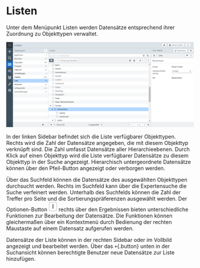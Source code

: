 # Listen

Unter dem Menüpunkt Listen werden Datensätze entsprechend ihrer Zuordnung zu Objekttypen verwaltet.

![Listenansicht](lists.png)

In der linken Sidebar befindet sich die Liste verfügbarer Objekttypen. Rechts wird die Zahl der Datensätze angegeben, die mit diesem Objekttyp verknüpft sind. Die Zahl umfasst Datensätze aller Hierarchieebenen. Durch Klick auf einen Objekttyp wird die Liste verfügbarer Datensätze zu diesem Objekttyp in der Suche angezeigt. Hierarchisch untergeordnete Datensätze können über den Pfeil-Button angezeigt oder verborgen werden.

Über das Suchfeld können die Datensätze des ausgewählten Objekttypen durchsucht werden. Rechts im Suchfeld kann über die Expertensuche die Suche verfeinert werden. Unterhalb des Suchfelds können die Zahl der Treffer pro Seite und die Sortierungspräferenzen ausgewählt werden. Der Optionen-Button ![Optionen](optionbutton.png) rechts über den Ergebnissen bieten unterschiedliche Funktionen zur Bearbeitung der Datensätze. Die Funktionen können gleichermaßen über ein Kontextmenü durch Bedienung der rechten Maustaste auf einem Datensatz aufgerufen werden.

Datensätze der Liste können in der rechten Sidebar oder im Vollbild angezeigt und bearbeitet werden. Über das `+`{.button} unten in der Suchansicht können berechtigte Benutzer neue Datensätze zur Liste hinzufügen.
